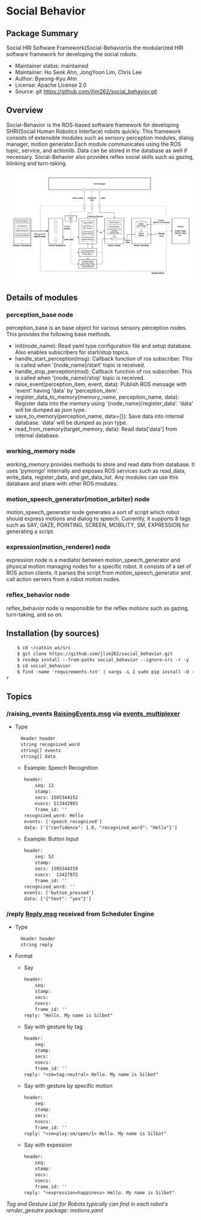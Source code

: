 # Social Behavior

## Package Summary

Social HRI Software Framework(Social-Behavior)is the modularized HRI software framework for developing the social robots.

-   Maintainer status: maintained
-   Maintainer: Ho Seok Ahn, JongYoon Lim, Chris Lee
-   Author: Byeong-Kyu Ahn
-   License: Apache License 2.0
-   Source: git https://github.com/jlim262/social_behavior.git

## Overview

Social-Behavior is the ROS-based software framework for developing SHRI(Social Human Robotics Interface) robots quickly. This framework consists of extensible modules such as sensory perception modules, dialog manager, motion generator.Each module communicates using the ROS topic, service, and actionlib. Data can be stored in the database as well if necessary. Social-Behavior also provides reflex social skills such as gazing, blinking and turn-taking.

<center><a href="./doc/social_mind_block_diagram.png"><img src="./doc/social_mind_block_diagram.png" width="800px"></a></center>

## Details of modules

### perception_base node

perception_base is an base object for various sensory perception nodes. This provides the following base methods.

-   init(node_name): Read yaml type configuration file and setup database. Also enables subscribers for start/stop topics.
-   handle_start_perception(msg): Callback function of ros subscriber. This is called when '{node_name}/start' topic is received.
-   handle_stop_perception(msd): Callback function of ros subscriber. This is called when '{node_name}/stop' topic is received.
-   raise_event(perception_item, event, data): Publish ROS message with 'event' having 'data' by 'perception_item'.
-   register_data_to_memory(memory_name, perception_name, data): Register data into the memory using '{node_name}/register_data'. 'data' will be dumped as json type.
-   save_to_memory(perception_name, data={}): Save data into internal database. 'data' will be dumped as json type.
-   read_from_memory(target_memory, data): Read data['data'] from internal database.

### working_memory node

working_memory provides methods to store and read data from database. It uses 'pymongo' internally and exposes ROS services such as read_data, write_data, register_data, and get_data_list. Any modules can use this database and share with other ROS modules.

### motion_speech_generator(motion_arbiter) node

motion_speech_generator node generates a sort of script which robot should express motions and dialog to speech. Currently, it supports 8 tags such as SAY, GAZE, POINTING, SCREEN, MOBILITY, SM, EXPRESSION for generating a script.

### expression(motion_renderer) node

expression node is a mediator between motion_speech_generator and physical motion managing nodes for a specific robot. It consists of a set of ROS action clients. It parses the script from motion_speech_generator and call action servers from a robot motion nodes.

### reflex_behavior node

reflex_behavior node is responsible for the reflex motions such as gazing, turn-taking, and so on.

## Installation (by sources)

        $ cd ~/catkin_ws/src
        $ git clone https://github.com/jlim262/social_behavior.git
        $ rosdep install --from-paths social_behavior --ignore-src -r -y
        $ cd social_behavior
        $ find -name 'requirements.txt' | xargs -L 1 sudo pip install -U -r

## Topics

### /raising_events [RaisingEvents.msg] via [events_multiplexer](./events_multiplexer)

-   Type

          Header header
          string recognized_word
          string[] events
          string[] data

    -   Example: Speech Recognition

            header:
                seq: 12
                stamp:
                secs: 1505344152
                nsecs: 513442993
                frame_id: ''
            recognized_word: Hello
            events: ['speech_recognized']
            data: ['{"confidence": 1.0, "recognized_word": "Hello"}']

    -   Example: Button Input

            header:
                seq: 52
                stamp:
                secs: 1505344319
                nsecs:  13427972
                frame_id: ''
            recognized_word: ''
            events: ['button_pressed']
            data: ['{"text": "yes"}']

### /reply [Reply.msg] received from Scheduler Engine

-   Type

          Header header
          string reply

-   Format

    -   Say

            header:
                seq:
                stamp:
                secs:
                nsecs:
                frame_id: ''
            reply: "Hello. My name is Silbot"

    -   Say with gesture by tag

            header:
                seq:
                stamp:
                secs:
                nsecs:
                frame_id: ''
            reply: "<sm=tag:neutral> Hello. My name is Silbot"

    -   Say with gesture by specific motion

            header:
                seq:
                stamp:
                secs:
                nsecs:
                frame_id: ''
            reply: "<sm=play:sm/open/1> Hello. My name is Silbot"

    -   Say with expession

            header:
                seq:
                stamp:
                secs:
                nsecs:
                frame_id: ''
            reply: "<expression=happiness> Hello. My name is Silbot"

_Tag and Gesture List for Robots typically can find in each robot's render_gesutre package: motions.yaml_

[raisingevents.msg]: https://raw.githubusercontent.com/byeongkyu/social_mind/master/mind_msgs/msg/RaisingEvents.msg
[reply.msg]: https://raw.githubusercontent.com/byeongkyu/social_mind/master/mind_msgs/msg/Reply.msg
